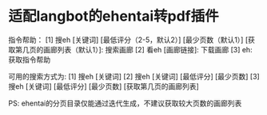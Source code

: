 # 适配langbot的ehentai转pdf插件 #

指令帮助：
  [1] 搜eh [关键词] [最低评分（2-5，默认2）] [最少页数（默认1）] [获取第几页的画廊列表（默认1）]: 搜索画廊
  [2] 看eh [画廊链接]: 下载画廊
  [3] eh: 获取指令帮助

可用的搜索方式为:
  [1] 搜eh [关键词]
  [2] 搜eh [关键词] [最低评分] [最少页数]
  [3] 搜eh [关键词] [最低评分] [最少页数] [获取第几页的画廊列表]

PS:
  ehentai的分页目录仅能通过迭代生成，不建议获取较大页数的画廊列表
  
